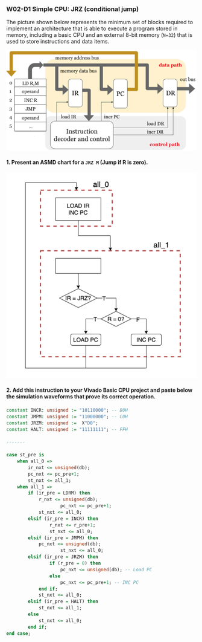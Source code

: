 ### W02-D1 Simple CPU: JRZ (conditional jump)
The picture shown below represents the minimum set of blocks required to implement an architecture that is able to execute a program stored in memory, including a basic CPU and an external 8-bit memory (`N=32`) that is used to store instructions and data items.

<img src="/other%20resources/images/w02d1.png" alt="drawing" width="600"/>

#### 1. Present an ASMD chart for a `JRZ M` (Jump if R is zero).

<img src="/other%20resources/images/w2_d1.png" alt="drawing" width="550"/>


#### 2. Add this instruction to your Vivado Basic CPU project and paste below the simulation waveforms that prove its correct operation.

```vhdl
constant INCR: unsigned := "10110000"; -- B0H
constant JMPM: unsigned := "11000000"; -- C0H
constant JRZM: unsigned :=  X"D0";
constant HALT: unsigned := "11111111"; -- FFH

-------

case st_pre is
	when all_0 => 					 
		ir_nxt <= unsigned(db);  
		pc_nxt <= pc_pre+1;
		st_nxt <= all_1;
	when all_1 =>			
		if (ir_pre = LDRM) then	  
			r_nxt <= unsigned(db);
               		pc_nxt <= pc_pre+1;
			st_nxt <= all_0;
		elsif (ir_pre = INCR) then
 	      		r_nxt <= r_pre+1;            
          		st_nxt <= all_0;
		elsif (ir_pre = JMPM) then
			pc_nxt <= unsigned(db);		    
                	st_nxt <= all_0;
		elsif (ir_pre = JRZM) then
        		if (r_pre = 0) then
		      		pc_nxt <= unsigned(db); -- Load PC
        		else 
          			pc_nxt <= pc_pre+1; -- INC PC
			end if;
			st_nxt <= all_0;
		elsif (ir_pre = HALT) then
			st_nxt <= all_1;		
		else 
			st_nxt <= all_0;
		end if;	
end case;
```
